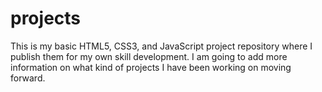 # projects
This is my basic HTML5, CSS3, and JavaScript project repository where I publish them for my own skill development.
I am going to add more information on what kind of projects I have been working on moving forward.
